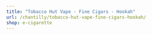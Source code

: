 ```yaml
---
title: "Tobacco Hut Vape - Fine Cigars - Hookah"
url: /chantilly/tobacco-hut-vape-fine-cigars-hookah/
shop: e-cigarette
---
```

